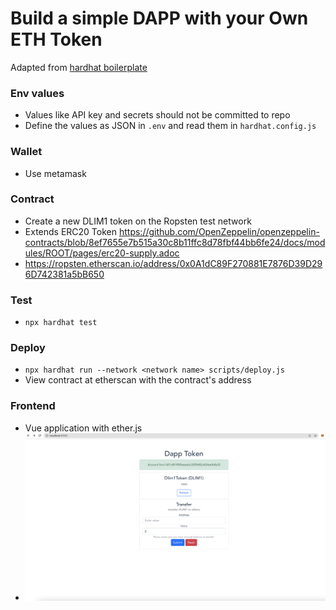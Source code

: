 # Build a simple DAPP with your Own ETH Token

Adapted from [hardhat boilerplate](https://github.com/nomiclabs/hardhat-hackathon-boilerplate)

### Env values
- Values like API key and secrets should not be committed to repo
- Define the values as JSON in  `.env` and read them in `hardhat.config.js`

### Wallet 
- Use metamask

### Contract
- Create a new DLIM1 token on the Ropsten test network
- Extends ERC20 Token https://github.com/OpenZeppelin/openzeppelin-contracts/blob/8ef7655e7b515a30c8b11ffc8d78fbf44bb6fe24/docs/modules/ROOT/pages/erc20-supply.adoc
- https://ropsten.etherscan.io/address/0x0A1dC89F270881E7876D39D296D742381a5bB650

### Test
- `npx hardhat test`

### Deploy
- `npx hardhat run --network <network name> scripts/deploy.js`
- View contract at etherscan with the contract's address

### Frontend
- Vue application with ether.js
- ![Dapp](img.png)
